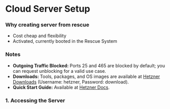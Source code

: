 # Cloud Server Setup

### Why creating server from rescue

- Cost cheap and flexibility 
- Activated, currently booted in the Rescue System

### Notes

- **Outgoing Traffic Blocked:** Ports 25 and 465 are blocked by default; you can request unblocking for a valid use case.
- **Downloads:** Tools, packages, and OS images are available at [Hetzner Downloads](https://download.hetzner.com) (Username: hetzner, Password: download).
- **Quick Start Guide:** Available at [Hetzner Docs](https://docs.hetzner.com).

### 1. Accessing the Server
